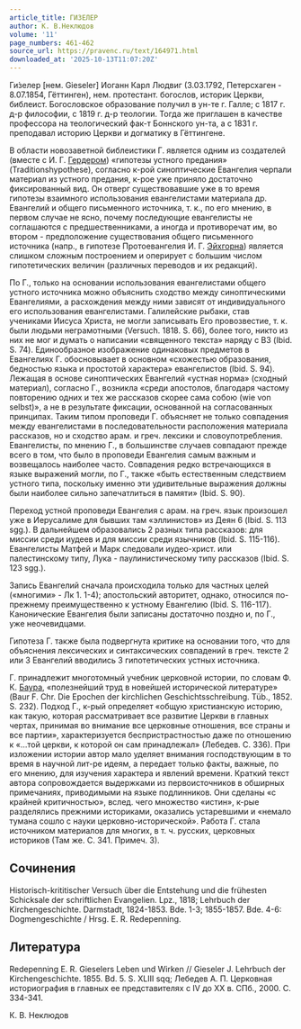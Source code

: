 ```yaml
---
article_title: ГИЗЕЛЕР
author: К. В.Неклюдов
volume: '11'
page_numbers: 461-462
source_url: https://pravenc.ru/text/164971.html
downloaded_at: '2025-10-13T11:07:20Z'
---
```


Ги́зелер [нем. Gieseler] Иоганн Карл Людвиг (3.03.1792, Петерсхаген - 8.07.1854, Гёттинген), нем. протестант. богослов, историк Церкви, библеист. Богословское образование получил в ун-те г. Галле; с 1817 г. д-р философии, с 1819 г. д-р теологии. Тогда же приглашен в качестве профессора на теологический фак-т Боннского ун-та, а с 1831 г. преподавал историю Церкви и догматику в Гёттингене.

В области новозаветной библеистики Г. является одним из создателей (вместе с И. Г. [Гердером](https://pravenc.ru/text/Гердером.html)) «гипотезы устного предания» (Traditionshypothese), согласно к-рой синоптические Евангелия черпали материал из устного предания, к-рое уже приняло достаточно фиксированный вид. Он отверг существовавшие уже в то время гипотезы взаимного использования евангелистами материала др. Евангелий и общего письменного источника, т. к., по его мнению, в первом случае не ясно, почему последующие евангелисты не соглашаются с предшественниками, а иногда и противоречат им, во втором - предположение существования общего письменного источника (напр., в гипотезе Протоевангелия И. Г. [Эйхгорна](https://pravenc.ru/text/Эйхгорна.html)) является слишком сложным построением и оперирует с большим числом гипотетических величин (различных переводов и их редакций).

По Г., только на основании использования евангелистами общего устного источника можно объяснить сходство между синоптическими Евангелиями, а расхождения между ними зависят от индивидуального его использования евангелистами. Галилейские рыбаки, став учениками Иисуса Христа, не могли записывать Его провозвестие, т. к. были людьми неграмотными (Versuch. 1818. S. 66), более того, никто из них не мог и думать о написании «священного текста» наряду с ВЗ (Ibid. S. 74). Единообразное изображение одинаковых предметов в Евангелиях Г. обосновывает в основном «схожестью образования, бедностью языка и простотой характера» евангелистов (Ibid. S. 94). Лежащая в основе синоптических Евангелий «устная норма» (сходный материал), согласно Г., возникла «среди апостолов, благодаря частому повторению одних и тех же рассказов скорее сама собою (wie von selbst)», а не в результате фиксации, основанной на согласованных принципах. Таким типом проповеди Г. объясняет не только совпадения между евангелистами в последовательности расположения материала рассказов, но и сходство арам. и греч. лексики и словоупотребления. Евангелисты, по мнению Г., в большинстве случаев совпадают прежде всего в том, что было в проповеди Евангелия самым важным и возвещалось наиболее часто. Совпадения редко встречающихся в языке выражений могли, по Г., также «быть естественным следствием устного типа, поскольку именно эти удивительные выражения должны были наиболее сильно запечатлиться в памяти» (Ibid. S. 90).

Переход устной проповеди Евангелия с арам. на греч. язык произошел уже в Иерусалиме для бывших там «эллинистов» из Деян 6 (Ibid. S. 113 sgg.). В дальнейшем образовались 2 разных типа рассказов: для миссии среди иудеев и для миссии среди язычников (Ibid. S. 115-116). Евангелисты Матфей и Марк следовали иудео-христ. или палестинскому типу, Лука - паулинистическому типу рассказов (Ibid. S. 123 sgg.).

Запись Евангелий сначала происходила только для частных целей («многими» - Лк 1. 1-4); апостольский авторитет, однако, относился по-прежнему преимущественно к устному Евангелию (Ibid. S. 116-117). Канонические Евангелия были записаны достаточно поздно и, по Г., уже неочевидцами.

Гипотеза Г. также была подвергнута критике на основании того, что для объяснения лексических и синтаксических совпадений в греч. тексте 2 или 3 Евангелий вводились 3 гипотетических устных источника.

Г. принадлежит многотомный учебник церковной истории, по словам Ф. К. [Баура](https://pravenc.ru/text/Баура.html), «полезнейший труд в новейшей исторической литературе» (Baur F. Chr. Die Epochen der kirchlichen Geschichtsschreibung. Tüb., 1852. S. 232). Подход Г., к-рый определяет «общую христианскую историю, как такую, которая рассматривает все развитие Церкви в главных чертах, принимая во внимание все церковные отношения, все страны и все партии», характеризуется беспристрастностью даже по отношению к «...той церкви, к которой он сам принадлежал» (Лебедев. С. 336). При изложении истории автор мало уделяет внимания господствующим в то время в научной лит-ре идеям, а передает только факты, важные, по его мнению, для изучения характера и явлений времени. Краткий текст автора сопровождается выдержками из первоисточников в обширных примечаниях, приводимыми на языке подлинников. Они сделаны «с крайней критичностью», вслед. чего множество «истин», к-рые разделялись прежними историками, оказались устаревшими и «немало тумана сошло с науки церковно-исторической». Работа Г. стала источником материалов для многих, в т. ч. русских, церковных историков (Там же. С. 341. Примеч. 3).

## Сочинения

Historisch-krititischer Versuch über die Entstehung und die frühesten Schicksale der schriftlichen Evangelien. Lpz., 1818; Lehrbuch der Kirchengeschichte. Darmstadt, 1824-1853. Bde. 1-3; 1855-1857. Bde. 4-6: Dogmengeschichte / Hrsg. E. R. Redepenning.

## Литература

Redepenning E. R. Gieselers Leben und Wirken // Gieseler J. Lehrbuch der Kirchengeschichte. 1855. Bd. 5. S. XLIII sqq; Лебедев А. П. Церковная историография в главных ее представителях с IV до XX в. СПб., 2000. С. 334-341.

К. В.  Неклюдов
